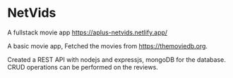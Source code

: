 # NetVids
A fullstack movie app
https://aplus-netvids.netlify.app/

A basic movie app, Fetched the movies from https://themoviedb.org.

Created a REST API with nodejs and expressjs, mongoDB for the database.
CRUD operations can be performed on the reviews.
